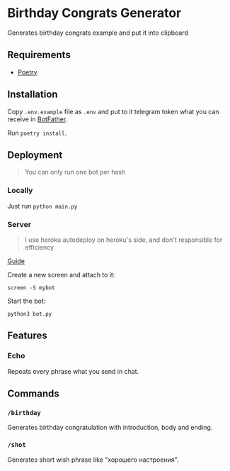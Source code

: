 # Birthday Congrats Generator

Generates birthday congrats example and put it into clipboard

## Requirements

- [Poetry](https://python-poetry.org/)

## Installation

Copy `.env.example` file as `.env` and put to it telegram token what you can receive
in [BotFather](https://telegram.me/BotFather).

Run `poetry install`.

## Deployment

> You can only run one bot per hash

### Locally

Just run `python main.py`

### Server
> I use heroku autodeploy on heroku's side, and don't responsible for efficiency

[Guide](https://github.com/python-telegram-bot/v13.x-wiki/wiki/Hosting-your-bot)

Create a new screen and attach to it:

```shell
screen -S mybot
```

Start the bot:

```shell
python3 bot.py
```

## Features

### Echo

Repeats every phrase what you send in chat.

## Commands

### `/birthday`

Generates birthday congratulation with introduction, body and ending.

### `/shot`

Generates short wish phrase like "хорошего настроения".